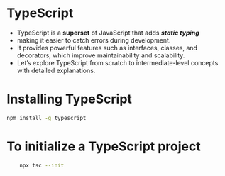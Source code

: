 # TypeScript 
- TypeScript is a **superset** of JavaScript that adds ***static typing*** 
- making it easier to catch errors during development. 
- It provides powerful features such as interfaces, classes, and decorators, which improve maintainability and scalability. 
- Let’s explore TypeScript from scratch to intermediate-level concepts with detailed explanations.


# Installing TypeScript

```sh
npm install -g typescript
```

# To initialize a TypeScript project

```sh
    npx tsc --init
```
